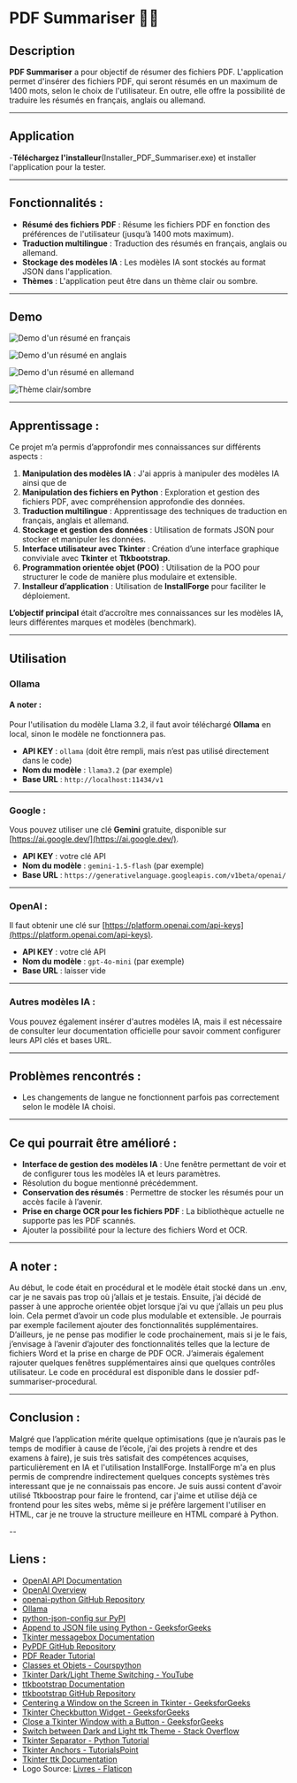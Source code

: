 # PDF Summariser 🤖📖


## Description  
**PDF Summariser** a pour objectif de résumer des fichiers PDF. L'application permet d'insérer des fichiers PDF, qui seront résumés en un maximum de 1400 mots, selon le choix de l'utilisateur. En outre, elle offre la possibilité de traduire les résumés en français, anglais ou allemand.

---

## Application

-**Téléchargez l'installeur**(Installer_PDF_Summariser.exe) et installer l'application pour la tester.

---

## Fonctionnalités :  
- **Résumé des fichiers PDF** : Résume  les fichiers PDF en fonction des préférences de l'utilisateur (jusqu’à 1400 mots maximum).  
- **Traduction multilingue** : Traduction des résumés en français, anglais ou allemand.  
- **Stockage des modèles IA** : Les modèles IA sont stockés au format JSON dans l'application.  
- **Thèmes** : L'application peut être dans un thème clair ou sombre.  

---

## Demo

![Demo d'un résumé en français](Demo/PDF-Summariser-demo.gif)

![Demo d'un résumé en anglais](Demo/PDF-Summariser-demo-ollama.gif)

![Demo d'un résumé en allemand](Demo/PDF-Summariser-demo-deutsch.gif)

![Thème clair/sombre](Demo/PDF-Summariser-demo-themes.gif)

---

## Apprentissage :  
Ce projet m’a permis d’approfondir mes connaissances sur différents aspects :  
1. **Manipulation des modèles IA** : J'ai appris à manipuler des modèles IA ainsi que de  
2. **Manipulation des fichiers en Python** : Exploration et gestion des fichiers PDF, avec compréhension approfondie des données.  
3. **Traduction multilingue** : Apprentissage des techniques de traduction en français, anglais et allemand.  
4. **Stockage et gestion des données** : Utilisation de formats JSON pour stocker et manipuler les données.  
5. **Interface utilisateur avec Tkinter** : Création d’une interface graphique conviviale avec **Tkinter** et **Ttkbootstrap**.  
6. **Programmation orientée objet (POO)** : Utilisation de la POO pour structurer le code de manière plus modulaire et extensible.  
7. **Installeur d’application** : Utilisation de **InstallForge** pour faciliter le déploiement. 

**L’objectif principal** était d’accroître mes connaissances sur les modèles IA, leurs différentes marques et modèles (benchmark).

---

## Utilisation

### Ollama 
#### A noter :  
Pour l'utilisation du modèle Llama 3.2, il faut avoir téléchargé **Ollama** en local, sinon le modèle ne fonctionnera pas.  

- **API KEY** : `ollama` (doit être rempli, mais n’est pas utilisé directement dans le code)  
- **Nom du modèle** : `llama3.2` (par exemple)  
- **Base URL** : `http://localhost:11434/v1`

---

### Google :  
Vous pouvez utiliser une clé **Gemini** gratuite, disponible sur [https://ai.google.dev/](https://ai.google.dev/).  
- **API KEY** : votre clé API  
- **Nom du modèle** : `gemini-1.5-flash` (par exemple)  
- **Base URL** : `https://generativelanguage.googleapis.com/v1beta/openai/`

---

### OpenAI :  
Il faut obtenir une clé sur [https://platform.openai.com/api-keys](https://platform.openai.com/api-keys).
- **API KEY** : votre clé API  
- **Nom du modèle** : `gpt-4o-mini` (par exemple)  
- **Base URL** : laisser vide  

---

### Autres modèles IA :  
Vous pouvez également insérer d'autres modèles IA, mais il est nécessaire de consulter leur documentation officielle pour savoir comment configurer leurs API clés et bases URL.

---

## Problèmes rencontrés :  
- Les changements de langue ne fonctionnent parfois pas correctement selon le modèle IA choisi.

---

## Ce qui pourrait être amélioré :  
- **Interface de gestion des modèles IA** : Une fenêtre permettant de voir et de configurer tous les modèles IA et leurs paramètres.  
- Résolution du bogue mentionné précédemment.  
- **Conservation des résumés** : Permettre de stocker les résumés pour un accès facile à l’avenir.  
- **Prise en charge OCR pour les fichiers PDF** : La bibliothèque actuelle ne supporte pas les PDF scannés.  
- Ajouter la possibilité pour la lecture des fichiers Word et OCR.

---
## A noter :
Au début, le code était en procédural et le modèle était stocké dans un .env, car je ne savais pas trop où j’allais et je testais. Ensuite, j’ai décidé de passer à une approche orientée objet lorsque j’ai vu que j’allais un peu plus loin. Cela permet d’avoir un code plus modulable et extensible. Je pourrais par exemple facilement ajouter des fonctionnalités supplémentaires. D’ailleurs, je ne pense pas modifier le code prochainement, mais si je le fais, j’envisage à l’avenir d’ajouter des fonctionnalités telles que la lecture de fichiers Word et la prise en charge de PDF OCR. J’aimerais également rajouter quelques fenêtres supplémentaires ainsi que quelques contrôles utilisateur.
Le code en procédural est disponible dans le dossier pdf-summariser-procedural.

---

## Conclusion :  
Malgré que l’application mérite quelque optimisations (que je n’aurais pas le temps de modifier à cause de l’école, j’ai des projets à rendre et des examens à faire), je suis très satisfait des compétences acquises, particulièrement en IA et l'utilisation InstallForge. InstallForge m'a en plus permis de comprendre indirectement quelques concepts systèmes très interessant que je ne connaissais pas encore. Je suis aussi content d'avoir utilisé Ttkboostrap pour faire le frontend, car j'aime et utilise déjà ce frontend pour les sites webs, même si je préfère largement l'utiliser en HTML, car je ne trouve la structure meilleure en HTML comparé à Python.

--

## Liens :
- [OpenAI API Documentation](https://platform.openai.com/docs/api-reference/introduction)
- [OpenAI Overview](https://platform.openai.com/docs/overview)
- [openai-python GitHub Repository](https://github.com/openai/openai-python)
- [Ollama](https://ollama.com/)
- [python-json-config sur PyPI](https://pypi.org/project/python-json-config/)
- [Append to JSON file using Python - GeeksforGeeks](https://www.geeksforgeeks.org/append-to-json-file-using-python/)
- [Tkinter messagebox Documentation](https://docs.python.org/3/library/tkinter.messagebox.html)
- [PyPDF GitHub Repository](https://github.com/py-pdf/pypdf)
- [PDF Reader Tutorial](https://pdfreader.readthedocs.io/en/latest/tutorial.html)
- [Classes et Objets - Courspython](https://courspython.com/classes-et-objets.html)
- [Tkinter Dark/Light Theme Switching - YouTube](https://www.youtube.com/watch?v=PIaccbMT6fo)
- [ttkbootstrap Documentation](https://ttkbootstrap.readthedocs.io)
- [ttkbootstrap GitHub Repository](https://github.com/israel-dryer/ttkbootstrap)
- [Centering a Window on the Screen in Tkinter - GeeksforGeeks](https://www.geeksforgeeks.org/how-to-center-a-window-on-the-screen-in-tkinter/)
- [Tkinter Checkbutton Widget - GeeksforGeeks](https://www.geeksforgeeks.org/python-tkinter-checkbutton-widget/)
- [Close a Tkinter Window with a Button - GeeksforGeeks](https://www.geeksforgeeks.org/how-to-close-a-tkinter-window-with-a-button/)
- [Switch between Dark and Light ttk Theme - Stack Overflow](https://stackoverflow.com/questions/66576662/how-to-switch-between-dark-and-light-ttk-theme)
- [Tkinter Separator - Python Tutorial](https://www.pythontutorial.net/tkinter/tkinter-separator/)
- [Tkinter Anchors - TutorialsPoint](https://www.tutorialspoint.com/python/tk_anchors.htm)
- [Tkinter ttk Documentation](https://docs.python.org/fr/3.13/library/tkinter.ttk.html)
- Logo Source: [Livres - Flaticon](https://www.flaticon.com/fr/chercher?word=livre)
